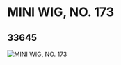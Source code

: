 # MINI WIG, NO. 173
## 33645
![MINI WIG, NO. 173](https://lc-www-live-s.legocdn.com/media/bricks/5/2/6188901.jpg)